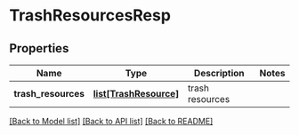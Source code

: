 # TrashResourcesResp

## Properties
Name | Type | Description | Notes
------------ | ------------- | ------------- | -------------
**trash_resources** | [**list[TrashResource]**](TrashResource.md) | trash resources | 

[[Back to Model list]](../README.md#documentation-for-models) [[Back to API list]](../README.md#documentation-for-api-endpoints) [[Back to README]](../README.md)


